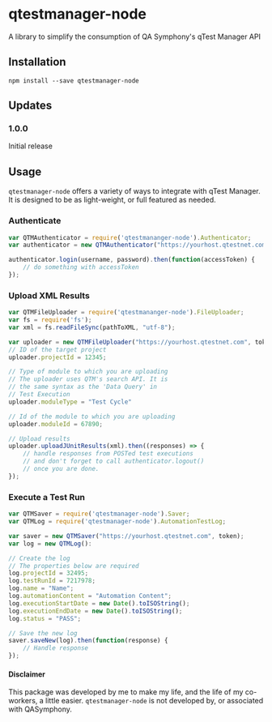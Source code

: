 # qtestmanager-node
A library to simplify the consumption of QA Symphony's qTest Manager API


## Installation
`npm install --save qtestmanager-node`

## Updates
### 1.0.0
Initial release


## Usage
`qtestmanager-node` offers a variety of ways to integrate with qTest Manager. 
It is designed to be as light-weight, or full featured as needed.

### Authenticate

```javascript
var QTMAuthenticator = require('qtestmananger-node').Authenticator;
var authenticator = new QTMAuthenticator("https://yourhost.qtestnet.com");

authenticator.login(username, password).then(function(accessToken) {
	// do something with accessToken
});
```

### Upload XML Results
```javascript
var QTMFileUploader = require('qtestmananger-node').FileUploader;
var fs = require('fs');
var xml = fs.readFileSync(pathToXML, "utf-8");

var uploader = new QTMFileUploader("https://yourhost.qtestnet.com", token);
// ID of the target project
uploader.projectId = 12345;

// Type of module to which you are uploading
// The uploader uses QTM's search API. It is
// the same syntax as the 'Data Query' in
// Test Execution
uploader.moduleType = "Test Cycle"

// Id of the module to which you are uploading
uploader.moduleId = 67890;

// Upload results
uploader.uploadJUnitResults(xml).then((responses) => {
	// handle responses from POSTed test executions
    // and don't forget to call authenticator.logout()
    // once you are done.
});
```

### Execute a Test Run
```javascript
var QTMSaver = require('qtestmanager-node').Saver;
var QTMLog = require('qtestmanager-node').AutomationTestLog;

var saver = new QTMSaver("https://yourhost.qtestnet.com", token);
var log = new QTMLog():

// Create the log
// The properties below are required
log.projectId = 32495;
log.testRunId = 7217978;
log.name = "Name";
log.automationContent = "Automation Content";
log.executionStartDate = new Date().toISOString();
log.executionEndDate = new Date().toISOString();
log.status = "PASS";

// Save the new log
saver.saveNew(log).then(function(response) {
	// Handle response
});
```
#### Disclaimer
This package was developed by me  to make my life, and the life of my co-workers, a little easier. `qtestmanager-node` is not developed by, or associated with QASymphony.

